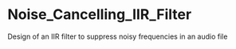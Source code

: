 # Noise_Cancelling_IIR_Filter
Design of an IIR filter to suppress noisy frequencies in an audio file
